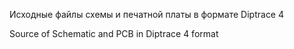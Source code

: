 Исходные файлы схемы и печатной платы в формате Diptrace 4

Source of Schematic and PCB in Diptrace 4 format